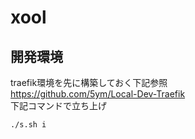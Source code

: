 # xool

## 開発環境

traefik環境を先に構築しておく下記参照  
<https://github.com/5ym/Local-Dev-Traefik>  
下記コマンドで立ち上げ

```sh
./s.sh i
```
